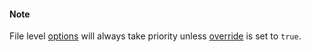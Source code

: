 #### Note

File level [options](/pages/Docs/Options/) will always take priority unless [override](/pages/Docs/GruntFile/Options/override/) is set to `true`.  